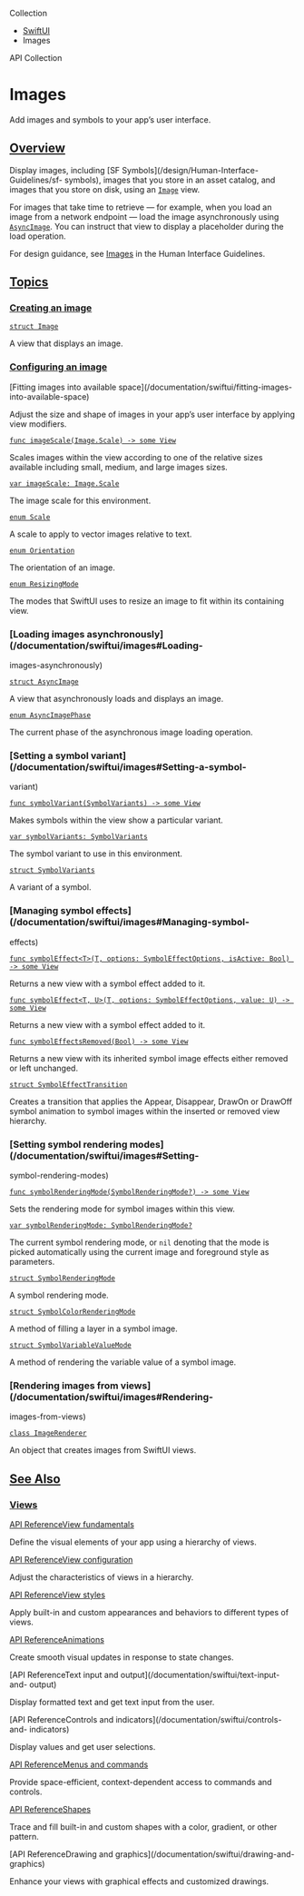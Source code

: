 Collection

  * [ SwiftUI ](/documentation/swiftui)
  * Images 

API Collection

# Images

Add images and symbols to your app’s user interface.

## [Overview](/documentation/swiftui/images#Overview)

Display images, including [SF Symbols](/design/Human-Interface-Guidelines/sf-
symbols), images that you store in an asset catalog, and images that you store
on disk, using an [`Image`](/documentation/swiftui/image) view.

For images that take time to retrieve — for example, when you load an image
from a network endpoint — load the image asynchronously using
[`AsyncImage`](/documentation/swiftui/asyncimage). You can instruct that view
to display a placeholder during the load operation.

For design guidance, see [Images](/design/Human-Interface-Guidelines/images)
in the Human Interface Guidelines.

## [Topics](/documentation/swiftui/images#topics)

### [Creating an image](/documentation/swiftui/images#Creating-an-image)

[`struct Image`](/documentation/swiftui/image)

A view that displays an image.

### [Configuring an image](/documentation/swiftui/images#Configuring-an-image)

[Fitting images into available space](/documentation/swiftui/fitting-images-
into-available-space)

Adjust the size and shape of images in your app’s user interface by applying
view modifiers.

[`func imageScale(Image.Scale) -> some
View`](/documentation/swiftui/view/imagescale\(_:\))

Scales images within the view according to one of the relative sizes available
including small, medium, and large images sizes.

[`var imageScale:
Image.Scale`](/documentation/swiftui/environmentvalues/imagescale)

The image scale for this environment.

[`enum Scale`](/documentation/swiftui/image/scale)

A scale to apply to vector images relative to text.

[`enum Orientation`](/documentation/swiftui/image/orientation)

The orientation of an image.

[`enum ResizingMode`](/documentation/swiftui/image/resizingmode)

The modes that SwiftUI uses to resize an image to fit within its containing
view.

### [Loading images asynchronously](/documentation/swiftui/images#Loading-
images-asynchronously)

[`struct AsyncImage`](/documentation/swiftui/asyncimage)

A view that asynchronously loads and displays an image.

[`enum AsyncImagePhase`](/documentation/swiftui/asyncimagephase)

The current phase of the asynchronous image loading operation.

### [Setting a symbol variant](/documentation/swiftui/images#Setting-a-symbol-
variant)

[`func symbolVariant(SymbolVariants) -> some
View`](/documentation/swiftui/view/symbolvariant\(_:\))

Makes symbols within the view show a particular variant.

[`var symbolVariants:
SymbolVariants`](/documentation/swiftui/environmentvalues/symbolvariants)

The symbol variant to use in this environment.

[`struct SymbolVariants`](/documentation/swiftui/symbolvariants)

A variant of a symbol.

### [Managing symbol effects](/documentation/swiftui/images#Managing-symbol-
effects)

[`func symbolEffect<T>(T, options: SymbolEffectOptions, isActive: Bool) ->
some View`](/documentation/swiftui/view/symboleffect\(_:options:isactive:\))

Returns a new view with a symbol effect added to it.

[`func symbolEffect<T, U>(T, options: SymbolEffectOptions, value: U) -> some
View`](/documentation/swiftui/view/symboleffect\(_:options:value:\))

Returns a new view with a symbol effect added to it.

[`func symbolEffectsRemoved(Bool) -> some
View`](/documentation/swiftui/view/symboleffectsremoved\(_:\))

Returns a new view with its inherited symbol image effects either removed or
left unchanged.

[`struct
SymbolEffectTransition`](/documentation/swiftui/symboleffecttransition)

Creates a transition that applies the Appear, Disappear, DrawOn or DrawOff
symbol animation to symbol images within the inserted or removed view
hierarchy.

### [Setting symbol rendering modes](/documentation/swiftui/images#Setting-
symbol-rendering-modes)

[`func symbolRenderingMode(SymbolRenderingMode?) -> some
View`](/documentation/swiftui/view/symbolrenderingmode\(_:\))

Sets the rendering mode for symbol images within this view.

[`var symbolRenderingMode:
SymbolRenderingMode?`](/documentation/swiftui/environmentvalues/symbolrenderingmode)

The current symbol rendering mode, or `nil` denoting that the mode is picked
automatically using the current image and foreground style as parameters.

[`struct SymbolRenderingMode`](/documentation/swiftui/symbolrenderingmode)

A symbol rendering mode.

[`struct
SymbolColorRenderingMode`](/documentation/swiftui/symbolcolorrenderingmode)

A method of filling a layer in a symbol image.

[`struct
SymbolVariableValueMode`](/documentation/swiftui/symbolvariablevaluemode)

A method of rendering the variable value of a symbol image.

### [Rendering images from views](/documentation/swiftui/images#Rendering-
images-from-views)

[`class ImageRenderer`](/documentation/swiftui/imagerenderer)

An object that creates images from SwiftUI views.

## [See Also](/documentation/swiftui/images#see-also)

### [Views](/documentation/swiftui/images#Views)

[API ReferenceView fundamentals](/documentation/swiftui/view-fundamentals)

Define the visual elements of your app using a hierarchy of views.

[API ReferenceView configuration](/documentation/swiftui/view-configuration)

Adjust the characteristics of views in a hierarchy.

[API ReferenceView styles](/documentation/swiftui/view-styles)

Apply built-in and custom appearances and behaviors to different types of
views.

[API ReferenceAnimations](/documentation/swiftui/animations)

Create smooth visual updates in response to state changes.

[API ReferenceText input and output](/documentation/swiftui/text-input-and-
output)

Display formatted text and get text input from the user.

[API ReferenceControls and indicators](/documentation/swiftui/controls-and-
indicators)

Display values and get user selections.

[API ReferenceMenus and commands](/documentation/swiftui/menus-and-commands)

Provide space-efficient, context-dependent access to commands and controls.

[API ReferenceShapes](/documentation/swiftui/shapes)

Trace and fill built-in and custom shapes with a color, gradient, or other
pattern.

[API ReferenceDrawing and graphics](/documentation/swiftui/drawing-and-
graphics)

Enhance your views with graphical effects and customized drawings.

